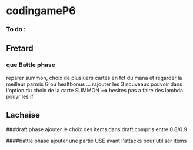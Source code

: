 # codingameP6

### To do : 

## Fretard 

  ### que Battle phase
  reparer summon, choix de plusiuers cartes en fct du mana et regarder la meilleur parmis G ou healtbonus ...
  rajouter les 3 nouveaux pouvoir dans l'option du choix de la carte SUMMON
  ==> hesites pas a faire des lambda pouyr les if 

## Lachaise

  ###draft phase
  ajouter le choix des items dans draft
  compris entre 0.8/0.9

  ####battle phase
  ajouter une partie USE avant l'attacks pour utiliser items

  
  
  
